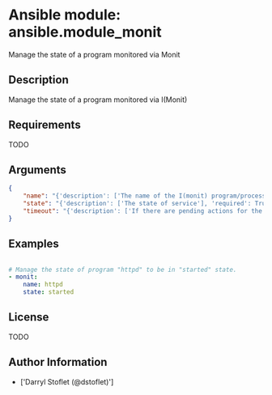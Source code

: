 # Ansible module: ansible.module_monit


Manage the state of a program monitored via Monit

## Description

Manage the state of a program monitored via I(Monit)

## Requirements

TODO

## Arguments

``` json
{
    "name": "{'description': ['The name of the I(monit) program/process to manage'], 'required': True}",
    "state": "{'description': ['The state of service'], 'required': True, 'choices': ['present', 'started', 'stopped', 'restarted', 'monitored', 'unmonitored', 'reloaded']}",
    "timeout": "{'description': ['If there are pending actions for the service monitored by monit, then Ansible will check for up to this many seconds to verify the requested action has been performed. Ansible will sleep for five seconds between each check.'], 'default': 300, 'version_added': '2.1'}",
}
```

## Examples


``` yaml

# Manage the state of program "httpd" to be in "started" state.
- monit:
    name: httpd
    state: started

```

## License

TODO

## Author Information
  - ['Darryl Stoflet (@dstoflet)']
